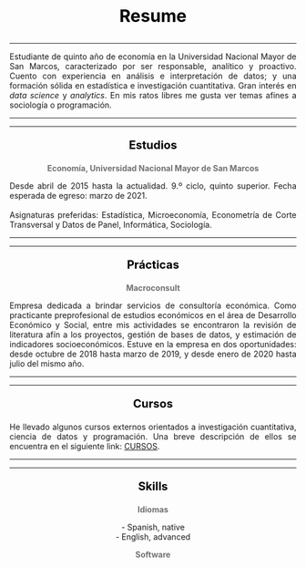 <p align="center" style="font-size:30px; color: black;"><b>Resume</b></p>

---

<p align="justify">Estudiante de quinto año de economía en la Universidad Nacional Mayor de San Marcos, caracterizado por ser responsable, analítico y proactivo. Cuento con experiencia en análisis e interpretación de datos; y una formación sólida en estadística e investigación cuantitativa. Gran interés en <i>data science</i> y <i>analytics</i>. En mis ratos libres me gusta ver temas afines a sociología o programación.</p>

---
---

<p align="center" style="font-size:20px; color: black;"><b>Estudios</b></p>

<p align="center" style="font-size:14px; color: #727272;"><b>Economía, Universidad Nacional Mayor de San Marcos</b></p>

<!--<img src="images/LogoSanmarcos.png?raw=true" width="270" height="71" />-->
<p align="justify">Desde abril de 2015 hasta la actualidad. 9.º ciclo, quinto superior. Fecha esperada de egreso: marzo de 2021.
  <br>
  <br>
Asignaturas preferidas: Estadística, Microeconomía, Econometría de Corte Transversal y Datos de Panel, Informática, Sociología.
</p>

---
---

<p align="center" style="font-size:20px; color: black;"><b>Prácticas</b></p>

<p align="center" style="font-size:14px; color: #727272;"><b>Macroconsult</b></p>

<!--<img src="images/LogoMacroconsult.png?raw=true" width="220" height="53" />-->
<p align="justify">
	Empresa dedicada a brindar servicios de consultoría económica. Como practicante preprofesional de estudios económicos en el área de Desarrollo Económico y Social, entre mis actividades se encontraron la revisión de literatura afín a los proyectos, gestión de bases de datos, y estimación de indicadores socioeconómicos. Estuve en la empresa en dos oportunidades: desde octubre de 2018 hasta marzo de 2019, y desde enero de 2020 hasta julio del mismo año.
</p>

---
---

<p align="center" style="font-size:20px; color: black;"><b>Cursos</b></p>

<p align="justify">
	He llevado algunos cursos externos orientados a investigación cuantitativa, ciencia de datos y programación. Una breve descripción de ellos se encuentra en el siguiente link: <a href="https://drodrigo96.github.io/courses_page">CURSOS</a>.
</p>

---
---

<p align="center" style="font-size:20px; color: black;"><b>Skills</b></p>

<p align="center" style="font-size:14px; color: #727272;"><b>Idiomas</b></p>

<p align="center">
	- Spanish, native
	<br>
	- English, advanced	
	</p>

<p align="center" style="font-size:14px; color: #727272;"><b>Software</b></p>

   <head>
      <title>Skills Chart</title>
      <script type = "text/javascript" src = "https://www.gstatic.com/charts/loader.js">
      </script>
      <script type = "text/javascript">
         google.charts.load('current', {packages: ['corechart']});
      </script>
   </head>
   <body style = "margin:0 auto;">
      <div id = "container" style = "width: 400px; height: 220px; margin: 0 auto">
      </div>
      <script language = "JavaScript">
         function drawChart() {
            // Define the chart to be drawn.
            var data = google.visualization.arrayToDataTable([
               ['Year', 'Nivel', { role: 'tooltip'}, { role: 'style' }],
               ['MS Office -\nStata -',  3, 'Upper intermediate', '#DB4437'],
               ['Python 3 -',  2, 'Intermediate','#F0BE32'],
               ['R -\nSQL -\nPower BI -',  1, 'Basic', '#2EB67D'],
							 ['JavaScript -\nCSS -\nHTML -',  0.3, 'Some front end is important', '#4285F4']
            ]);

            var options = {
							hAxis: { textPosition: 'none' , ticks: [0, 1, 2, 3, 4], textStyle:{color: '#FFFFFF'}},
							vAxis: { textStyle: { color: '#727272', fontName: 'sans-serif', fontSize: 11, bold: false, italic: false }},
							legend: {position: 'none'},
							width: 400, height: 200,
							bar: {groupWidth: "70%"},
							chartArea: { left: 80, right: 0, width: '100%', height: '100%' },
					};
            var chart = new google.visualization.BarChart(document.getElementById('container'));
            chart.draw(data, options);
         }
         google.charts.setOnLoadCallback(drawChart);
      </script>
   </body>
   
---
---

<p align="center" style="font-size:13px; color:black;">
  <a href="https://nbviewer.jupyter.org/github/DRodrigo96/SomeProjects/blob/master/Contagio%20COVID-19/Covid19%20Mapa%20Distrital.ipynb" target="_blank">COVID-19.PE: contagios por distrito</a>
  <br>
  <br>
  <iframe style="display:block;" src="https://drodrigo96.github.io/COVID19.html" width="400" height="400"></iframe>
 </p>

---

<p align="center" style="font-size:13px; color:black;">
  Perú: educación e ingreso provincial 2019
  <br>
  <br>
  <img src="images/GraficoMapa.svg" width="307" height="450" />

</p>

---

<p align="center" style="font-size:13px; color:black;">
  <a href="https://nbviewer.jupyter.org/github/DRodrigo96/SomeProjects/blob/master/Martos%20WordCloud/MartosCloud.ipynb" target="_blank">Un nuevo premier, ¿qué dijo Walter Martos?</a>
  <br>
  <br>
  <img src="images/MartozSpeech.svg" width="400" height="278" />
 </p>
 
---

<p align="center" style="font-size:13px; color:black;">
  <a href="https://github.com/DRodrigo96/SomeProjects/tree/master/PE%20%C3%ADndice%20de%20proximidad" target="_blank">Índice de proximidad física por sector económico</a>
  <br>
  <br>
  <svg viewBox="0 0 593 397" width="400" height="267" xmlns="http://www.w3.org/2000/svg" xmlns:xlink="http://www.w3.org/1999/xlink" overflow="hidden"><defs><clipPath id="clip0"><rect x="310" y="179" width="593" height="397"/></clipPath><clipPath id="clip1"><rect x="310" y="179" width="592" height="395"/></clipPath><clipPath id="clip2"><rect x="310" y="179" width="592" height="395"/></clipPath><clipPath id="clip3"><rect x="375" y="188" width="505" height="334"/></clipPath><clipPath id="clip4"><rect x="375" y="188" width="505" height="334"/></clipPath><clipPath id="clip5"><rect x="375" y="188" width="505" height="334"/></clipPath><clipPath id="clip6"><rect x="375" y="188" width="505" height="334"/></clipPath><clipPath id="clip7"><rect x="375" y="188" width="505" height="334"/></clipPath><clipPath id="clip8"><rect x="375" y="188" width="505" height="334"/></clipPath><clipPath id="clip9"><rect x="375" y="188" width="505" height="334"/></clipPath><clipPath id="clip10"><rect x="375" y="188" width="505" height="334"/></clipPath><clipPath id="clip11"><rect x="375" y="188" width="505" height="334"/></clipPath><clipPath id="clip12"><rect x="375" y="188" width="505" height="334"/></clipPath><clipPath id="clip13"><rect x="375" y="188" width="505" height="334"/></clipPath><clipPath id="clip14"><rect x="375" y="188" width="505" height="334"/></clipPath><clipPath id="clip15"><rect x="375" y="188" width="505" height="334"/></clipPath><clipPath id="clip16"><rect x="375" y="188" width="505" height="334"/></clipPath><clipPath id="clip17"><rect x="375" y="188" width="505" height="334"/></clipPath><clipPath id="clip18"><rect x="310" y="179" width="592" height="395"/></clipPath><clipPath id="clip19"><rect x="310" y="179" width="592" height="395"/></clipPath><clipPath id="clip20"><rect x="310" y="179" width="592" height="395"/></clipPath><clipPath id="clip21"><rect x="310" y="179" width="592" height="395"/></clipPath><clipPath id="clip22"><rect x="310" y="179" width="592" height="395"/></clipPath><clipPath id="clip23"><rect x="310" y="179" width="592" height="395"/></clipPath><clipPath id="clip24"><rect x="310" y="179" width="592" height="395"/></clipPath><clipPath id="clip25"><rect x="310" y="179" width="592" height="395"/></clipPath><clipPath id="clip26"><rect x="310" y="179" width="592" height="395"/></clipPath><clipPath id="clip27"><rect x="310" y="179" width="592" height="395"/></clipPath><clipPath id="clip28"><rect x="310" y="179" width="592" height="395"/></clipPath><clipPath id="clip29"><rect x="310" y="179" width="592" height="395"/></clipPath><clipPath id="clip30"><rect x="310" y="179" width="592" height="395"/></clipPath><clipPath id="clip31"><rect x="310" y="179" width="592" height="395"/></clipPath><clipPath id="clip32"><rect x="310" y="179" width="592" height="395"/></clipPath><clipPath id="clip33"><rect x="310" y="179" width="592" height="395"/></clipPath><clipPath id="clip34"><rect x="310" y="179" width="592" height="395"/></clipPath><clipPath id="clip35"><rect x="310" y="179" width="592" height="395"/></clipPath><clipPath id="clip36"><rect x="310" y="179" width="592" height="395"/></clipPath><clipPath id="clip37"><rect x="310" y="179" width="592" height="395"/></clipPath><clipPath id="clip38"><rect x="310" y="179" width="592" height="395"/></clipPath><clipPath id="clip39"><rect x="310" y="179" width="592" height="395"/></clipPath><clipPath id="clip40"><rect x="310" y="179" width="592" height="395"/></clipPath><clipPath id="clip41"><rect x="310" y="179" width="592" height="395"/></clipPath><clipPath id="clip42"><rect x="310" y="179" width="592" height="395"/></clipPath><clipPath id="clip43"><rect x="310" y="179" width="592" height="395"/></clipPath><clipPath id="clip44"><rect x="310" y="179" width="592" height="395"/></clipPath><clipPath id="clip45"><rect x="310" y="179" width="592" height="395"/></clipPath><clipPath id="clip46"><rect x="310" y="179" width="592" height="395"/></clipPath><clipPath id="clip47"><rect x="310" y="179" width="592" height="395"/></clipPath><clipPath id="clip48"><rect x="310" y="179" width="592" height="395"/></clipPath><clipPath id="clip49"><rect x="310" y="179" width="592" height="395"/></clipPath><clipPath id="clip50"><rect x="310" y="179" width="592" height="395"/></clipPath><clipPath id="clip51"><rect x="310" y="179" width="592" height="395"/></clipPath><clipPath id="clip52"><rect x="310" y="179" width="592" height="395"/></clipPath><clipPath id="clip53"><rect x="310" y="179" width="592" height="395"/></clipPath><clipPath id="clip54"><rect x="310" y="179" width="592" height="395"/></clipPath><clipPath id="clip55"><rect x="310" y="179" width="592" height="395"/></clipPath><clipPath id="clip56"><rect x="310" y="179" width="592" height="395"/></clipPath><clipPath id="clip57"><rect x="310" y="179" width="592" height="395"/></clipPath><clipPath id="clip58"><rect x="310" y="179" width="592" height="395"/></clipPath><clipPath id="clip59"><rect x="310" y="179" width="592" height="395"/></clipPath><clipPath id="clip60"><rect x="310" y="179" width="592" height="395"/></clipPath><clipPath id="clip61"><rect x="310" y="179" width="592" height="395"/></clipPath><clipPath id="clip62"><rect x="310" y="179" width="592" height="395"/></clipPath><clipPath id="clip63"><rect x="310" y="179" width="593" height="396"/></clipPath><clipPath id="clip64"><rect x="310" y="179" width="593" height="396"/></clipPath></defs><g clip-path="url(#clip0)" transform="translate(-310 -179)"><g clip-path="url(#clip1)"><path d="M0 0 0.000104987 333" stroke="#BFBFBF" stroke-linejoin="round" stroke-miterlimit="10" fill="none" fill-rule="evenodd" transform="matrix(1 0 0 -1 375.5 521.5)"/></g><g clip-path="url(#clip2)"><path d="M375.5 521.5 879.5 521.5" stroke="#BFBFBF" stroke-linejoin="round" stroke-miterlimit="10" fill="none" fill-rule="evenodd"/></g><g clip-path="url(#clip3)"><path d="M380.5 398.5C380.5 380.275 395.275 365.5 413.5 365.5 431.725 365.5 446.5 380.275 446.5 398.5 446.5 416.725 431.725 431.5 413.5 431.5 395.275 431.5 380.5 416.725 380.5 398.5Z" fill="#7030A0" fill-rule="evenodd" fill-opacity="0.101961"/><path d="M380.5 398.5 381.188 391.875 383.125 385.688 386.125 380.063 390.188 375.188 395.063 371.125 400.688 368.125 406.875 366.188 413.5 365.5 420.188 366.188 426.375 368.125 431.938 371.125 436.875 375.188 440.875 380.063 443.938 385.688 445.813 391.875 446.5 398.5 445.813 405.188 443.938 411.375 440.875 416.938 436.875 421.875 431.938 425.875 426.375 428.938 420.188 430.813 413.5 431.5 406.875 430.813 400.688 428.938 395.063 425.875 390.188 421.875 386.125 416.938 383.125 411.375 381.188 405.188ZM382.5 404.917 384.359 410.855 387.237 416.191 391.134 420.927 395.811 424.764 401.205 427.701 407.14 429.5 413.501 430.16 419.924 429.499 425.855 427.702 431.19 424.764 435.927 420.927 439.764 416.19 442.702 410.855 444.499 404.924 445.16 398.501 444.5 392.14 442.701 386.205 439.764 380.811 435.927 376.134 431.191 372.237 425.855 369.359 419.917 367.5 413.501 366.84 407.146 367.5 401.205 369.36 395.811 372.237 391.134 376.134 387.237 380.811 384.36 386.205 382.5 392.146 381.84 398.501Z" fill="#7030A0"/></g><g clip-path="url(#clip4)"><path d="M526.5 396C526.5 386.887 533.887 379.5 543 379.5 552.113 379.5 559.5 386.887 559.5 396 559.5 405.113 552.113 412.5 543 412.5 533.887 412.5 526.5 405.113 526.5 396Z" fill="#7030A0" fill-rule="evenodd" fill-opacity="0.101961"/><path d="M526.5 396 526.813 392.688 527.813 389.625 529.313 386.813 531.375 384.375 533.813 382.313 536.625 380.813 539.688 379.813 543 379.5 546.313 379.813 549.438 380.813 552.25 382.313 554.688 384.375 556.688 386.813 558.188 389.625 559.188 392.688 559.5 396 559.188 399.313 558.188 402.438 556.688 405.25 554.688 407.688 552.25 409.688 549.438 411.188 546.313 412.188 543 412.5 539.688 412.188 536.625 411.188 533.813 409.688 531.375 407.688 529.313 405.25 527.813 402.438 526.813 399.313ZM528.126 399.044 529.046 401.916 530.422 404.497 532.315 406.734 534.556 408.573 537.15 409.956 539.96 410.874 543 411.161 546.044 410.874 548.916 409.954 551.506 408.573 553.74 406.74 555.573 404.506 556.954 401.916 557.874 399.044 558.161 396 557.874 392.96 556.956 390.15 555.573 387.556 553.734 385.315 551.497 383.422 548.916 382.046 546.044 381.126 543 380.839 539.96 381.126 537.15 382.044 534.565 383.422 532.321 385.321 530.422 387.565 529.044 390.15 528.126 392.96 527.839 396Z" fill="#7030A0"/></g><g clip-path="url(#clip5)"><path d="M505.5 478C505.5 474.962 508.186 472.5 511.5 472.5 514.814 472.5 517.5 474.962 517.5 478 517.5 481.038 514.814 483.5 511.5 483.5 508.186 483.5 505.5 481.038 505.5 478Z" fill="#7030A0" fill-rule="evenodd" fill-opacity="0.101961"/><path d="M505.5 478 506 475.875 507.25 474.125 509.188 472.938 511.5 472.5 513.813 472.938 515.75 474.125 517 475.875 517.5 478 517 480.125 515.75 481.875 513.813 483.063 511.5 483.5 509.188 483.063 507.25 481.875 506 480.125ZM507.238 479.564 508.178 480.88 509.676 481.798 511.5 482.143 513.324 481.798 514.822 480.88 515.762 479.564 516.13 478 515.762 476.436 514.822 475.12 513.324 474.202 511.5 473.857 509.676 474.202 508.178 475.12 507.238 476.436 506.87 478Z" fill="#7030A0"/></g><g clip-path="url(#clip6)"><path d="M665.5 309C665.5 300.992 671.992 294.5 680 294.5 688.008 294.5 694.5 300.992 694.5 309 694.5 317.008 688.008 323.5 680 323.5 671.992 323.5 665.5 317.008 665.5 309Z" fill="#7030A0" fill-rule="evenodd" fill-opacity="0.101961"/><path d="M665.5 309 665.813 306.063 666.625 303.375 668 300.875 669.75 298.75 671.875 297 674.375 295.625 677.063 294.813 680 294.5 682.938 294.813 685.688 295.625 688.125 297 690.25 298.75 692.063 300.875 693.375 303.375 694.188 306.063 694.5 309 694.188 311.938 693.375 314.688 692.063 317.125 690.25 319.25 688.125 321.063 685.688 322.375 682.938 323.188 680 323.5 677.063 323.188 674.375 322.375 671.875 321.063 669.75 319.25 668 317.125 666.625 314.688 665.813 311.938ZM667.126 311.676 667.861 314.164 669.104 316.368 670.705 318.312 672.627 319.951 674.882 321.136 677.328 321.875 680 322.159 682.676 321.875 685.177 321.136 687.368 319.956 689.304 318.304 690.956 316.368 692.136 314.177 692.875 311.676 693.159 309 692.875 306.328 692.135 303.882 690.951 301.627 689.312 299.705 687.368 298.104 685.164 296.861 682.676 296.126 680 295.841 677.328 296.125 674.895 296.861 672.627 298.108 670.697 299.697 669.108 301.627 667.861 303.895 667.125 306.328 666.841 309Z" fill="#7030A0"/></g><g clip-path="url(#clip7)"><path d="M499.5 387.5C499.5 372.036 512.036 359.5 527.5 359.5 542.964 359.5 555.5 372.036 555.5 387.5 555.5 402.964 542.964 415.5 527.5 415.5 512.036 415.5 499.5 402.964 499.5 387.5Z" fill="#7030A0" fill-rule="evenodd" fill-opacity="0.101961"/><path d="M499.5 387.5 500.063 381.875 501.688 376.625 504.313 371.875 507.688 367.688 511.875 364.313 516.625 361.688 521.875 360.063 527.5 359.5 533.125 360.063 538.438 361.688 543.188 364.313 547.313 367.688 550.75 371.875 553.313 376.625 554.938 381.875 555.5 387.5 554.938 393.125 553.313 398.438 550.75 403.188 547.313 407.313 543.188 410.75 538.438 413.313 533.125 414.938 527.5 415.5 521.875 414.938 516.625 413.313 511.875 410.75 507.688 407.313 504.313 403.188 501.688 398.438 500.063 393.125ZM501.376 392.861 502.922 397.914 505.421 402.437 508.636 406.366 512.621 409.638 517.144 412.077 522.141 413.624 527.5 414.16 532.861 413.624 537.921 412.076 542.437 409.64 546.366 406.366 549.64 402.437 552.076 397.921 553.624 392.861 554.16 387.5 553.624 382.141 552.077 377.144 549.638 372.621 546.366 368.636 542.437 365.421 537.914 362.922 532.861 361.376 527.5 360.84 522.141 361.376 517.15 362.921 512.621 365.423 508.636 368.636 505.423 372.621 502.921 377.15 501.376 382.141 500.84 387.5Z" fill="#7030A0"/></g><g clip-path="url(#clip8)"><path d="M593.5 356C593.5 346.887 600.664 339.5 609.5 339.5 618.337 339.5 625.5 346.887 625.5 356 625.5 365.113 618.337 372.5 609.5 372.5 600.664 372.5 593.5 365.113 593.5 356Z" fill="#7030A0" fill-rule="evenodd" fill-opacity="0.101961"/><path d="M593.5 356 593.813 352.688 594.75 349.625 596.25 346.813 598.188 344.375 600.563 342.313 603.313 340.813 606.313 339.813 609.5 339.5 612.75 339.813 615.75 340.813 618.438 342.313 620.813 344.375 622.75 346.813 624.25 349.625 625.188 352.688 625.5 356 625.188 359.313 624.25 362.438 622.75 365.25 620.813 367.688 618.438 369.688 615.75 371.188 612.75 372.188 609.5 372.5 606.313 372.188 603.313 371.188 600.563 369.688 598.188 367.688 596.25 365.25 594.75 362.438 593.813 359.313ZM595.128 359.056 595.989 361.927 597.369 364.515 599.148 366.754 601.319 368.581 603.847 369.96 606.592 370.875 609.501 371.16 612.472 370.875 615.21 369.962 617.676 368.585 619.852 366.754 621.631 364.515 623.011 361.927 623.872 359.056 624.161 356 623.873 352.948 623.013 350.139 621.631 347.547 619.845 345.301 617.667 343.41 615.21 342.038 612.472 341.125 609.501 340.84 606.592 341.125 603.847 342.04 601.328 343.414 599.155 345.301 597.369 347.547 595.987 350.139 595.127 352.948 594.839 356Z" fill="#7030A0"/></g><g clip-path="url(#clip9)"><path d="M799.5 411.5C799.5 403.216 805.992 396.5 814 396.5 822.008 396.5 828.5 403.216 828.5 411.5 828.5 419.784 822.008 426.5 814 426.5 805.992 426.5 799.5 419.784 799.5 411.5Z" fill="#7030A0" fill-rule="evenodd" fill-opacity="0.101961"/><path d="M799.5 411.5 799.813 408.5 800.625 405.688 802 403.125 803.75 400.938 805.875 399.063 808.375 397.688 811.063 396.813 814 396.5 816.938 396.813 819.688 397.688 822.125 399.063 824.25 400.938 826.063 403.125 827.375 405.688 828.188 408.5 828.5 411.5 828.188 414.5 827.375 417.375 826.063 419.875 824.25 422.125 822.125 423.938 819.688 425.313 816.938 426.188 814 426.5 811.063 426.188 808.375 425.313 805.875 423.938 803.75 422.125 802 419.875 800.625 417.375 799.813 414.5ZM801.127 414.248 801.867 416.866 803.117 419.14 804.719 421.199 806.637 422.835 808.907 424.084 811.343 424.876 814 425.159 816.662 424.876 819.152 424.084 821.358 422.84 823.29 421.192 824.943 419.14 826.13 416.879 826.873 414.248 827.159 411.5 826.874 408.756 826.13 406.181 824.943 403.863 823.29 401.868 821.348 400.155 819.152 398.916 816.662 398.124 814 397.841 811.343 398.124 808.907 398.916 806.647 400.16 804.719 401.861 803.117 403.863 801.867 406.193 801.126 408.756 800.841 411.5Z" fill="#7030A0"/></g><g clip-path="url(#clip10)"><path d="M560.5 351C560.5 348.515 562.515 346.5 565 346.5 567.485 346.5 569.5 348.515 569.5 351 569.5 353.485 567.485 355.5 565 355.5 562.515 355.5 560.5 353.485 560.5 351Z" fill="#7030A0" fill-rule="evenodd" fill-opacity="0.101961"/><path d="M560.5 351 560.875 349.25 561.813 347.813 563.25 346.875 565 346.5 566.75 346.875 568.188 347.813 569.125 349.25 569.5 351 569.125 352.75 568.188 354.188 566.75 355.125 565 355.5 563.25 355.125 561.813 354.188 560.875 352.75ZM562.127 352.229 562.776 353.224 563.771 353.873 565 354.136 566.229 353.873 567.224 353.224 567.873 352.229 568.136 351 567.873 349.771 567.224 348.776 566.229 348.127 565 347.864 563.771 348.127 562.776 348.776 562.127 349.771 561.864 351Z" fill="#7030A0"/></g><g clip-path="url(#clip11)"><path d="M527.5 338.5C527.5 337.395 528.396 336.5 529.5 336.5 530.605 336.5 531.5 337.395 531.5 338.5 531.5 339.605 530.605 340.5 529.5 340.5 528.396 340.5 527.5 339.605 527.5 338.5Z" fill="#7030A0" fill-rule="evenodd" fill-opacity="0.101961"/><path d="M527.5 338.5 528.125 337.125 529.5 336.5 530.938 337.125 531.5 338.5 530.938 339.938 529.5 340.5 528.125 339.938ZM529.132 338.909 529.511 339.064 529.908 338.908 530.064 338.511 529.909 338.132 529.512 337.959 529.132 338.132 528.959 338.512Z" fill="#7030A0"/></g><g clip-path="url(#clip12)"><path d="M487.5 359C487.5 357.067 488.843 355.5 490.5 355.5 492.157 355.5 493.5 357.067 493.5 359 493.5 360.933 492.157 362.5 490.5 362.5 488.843 362.5 487.5 360.933 487.5 359Z" fill="#7030A0" fill-rule="evenodd" fill-opacity="0.101961"/><path d="M487.5 359 487.75 357.688 488.375 356.563 489.375 355.813 490.5 355.5 491.688 355.813 492.625 356.563 493.25 357.688 493.5 359 493.25 360.375 492.625 361.5 491.688 362.25 490.5 362.5 489.375 362.25 488.375 361.5 487.75 360.375ZM489.023 359.92 489.403 360.604 489.945 361.011 490.508 361.136 491.102 361.011 491.587 360.623 491.978 359.92 492.144 359.006 491.98 358.148 491.587 357.44 491.075 357.03 490.509 356.881 489.974 357.03 489.403 357.459 489.02 358.148 488.856 359.006Z" fill="#7030A0"/></g><g clip-path="url(#clip13)"><path d="M483.5 342.5C483.5 338.082 487.306 334.5 492 334.5 496.694 334.5 500.5 338.082 500.5 342.5 500.5 346.918 496.694 350.5 492 350.5 487.306 350.5 483.5 346.918 483.5 342.5Z" fill="#7030A0" fill-rule="evenodd" fill-opacity="0.101961"/><path d="M483.5 342.5 484.188 339.375 486 336.875 488.688 335.125 492 334.5 495.313 335.125 498.063 336.875 499.813 339.375 500.5 342.5 499.813 345.625 498.063 348.188 495.313 349.875 492 350.5 488.688 349.875 486 348.188 484.188 345.625ZM485.432 345.075 486.935 347.2 489.183 348.612 492 349.143 494.824 348.61 497.122 347.2 498.566 345.086 499.135 342.5 498.568 339.922 497.123 337.857 494.813 336.388 492 335.857 489.194 336.386 486.935 337.858 485.43 339.933 484.865 342.5Z" fill="#7030A0"/></g><g clip-path="url(#clip14)"><path d="M580.5 259C580.5 253.753 584.529 249.5 589.5 249.5 594.471 249.5 598.5 253.753 598.5 259 598.5 264.247 594.471 268.5 589.5 268.5 584.529 268.5 580.5 264.247 580.5 259Z" fill="#7030A0" fill-rule="evenodd" fill-opacity="0.101961"/><path d="M580.5 259 580.688 257.125 581.188 255.313 583.125 252.313 586 250.25 587.688 249.688 589.5 249.5 591.313 249.688 593 250.25 595.875 252.313 597.813 255.313 598.5 259 597.813 262.688 595.875 265.75 593 267.75 591.313 268.313 589.5 268.5 587.688 268.313 586 267.75 583.125 265.75 581.188 262.688 580.688 260.938ZM582.003 260.688 582.417 262.137 584.108 264.809 586.604 266.546 587.97 267.001 589.5 267.16 591.03 267.001 592.396 266.546 594.892 264.809 596.549 262.191 597.144 259 596.55 255.815 594.892 253.248 592.387 251.451 591.03 250.999 589.5 250.84 587.97 250.999 586.613 251.451 584.108 253.248 582.419 255.864 582.003 257.37 581.84 259.002Z" fill="#7030A0"/></g><g clip-path="url(#clip15)"><path d="M654.5 226.5C654.5 222.082 658.082 218.5 662.5 218.5 666.918 218.5 670.5 222.082 670.5 226.5 670.5 230.918 666.918 234.5 662.5 234.5 658.082 234.5 654.5 230.918 654.5 226.5Z" fill="#7030A0" fill-rule="evenodd" fill-opacity="0.101961"/><path d="M654.5 226.5 655.125 223.375 656.875 220.875 659.375 219.125 662.5 218.5 665.625 219.125 668.188 220.875 669.875 223.375 670.5 226.5 669.875 229.625 668.188 232.188 665.625 233.875 662.5 234.5 659.375 233.875 656.875 232.188 655.125 229.625ZM656.379 229.097 657.832 231.225 659.899 232.62 662.5 233.14 665.109 232.619 667.225 231.225 668.619 229.109 669.14 226.5 668.62 223.899 667.225 221.832 665.097 220.379 662.5 219.86 659.911 220.378 657.832 221.832 656.378 223.911 655.86 226.5Z" fill="#7030A0"/></g><g clip-path="url(#clip16)"><path d="M797.5 287.5C797.5 284.186 800.41 281.5 804 281.5 807.59 281.5 810.5 284.186 810.5 287.5 810.5 290.814 807.59 293.5 804 293.5 800.41 293.5 797.5 290.814 797.5 287.5Z" fill="#7030A0" fill-rule="evenodd" fill-opacity="0.101961"/><path d="M797.5 287.5 798 285.188 799.438 283.25 801.5 282 804 281.5 806.563 282 808.625 283.25 810 285.188 810.5 287.5 810 289.813 808.625 291.75 806.563 293 804 293.5 801.5 293 799.438 291.75 798 289.813ZM799.242 289.249 800.352 290.745 801.991 291.739 804.003 292.141 806.074 291.737 807.698 290.753 808.755 289.264 809.136 287.5 808.755 285.736 807.698 284.247 806.074 283.263 804.003 282.859 801.991 283.262 800.352 284.255 799.242 285.751 798.864 287.5Z" fill="#7030A0"/></g><g clip-path="url(#clip17)"><path d="M601.5 414C601.5 405.44 608.44 398.5 617 398.5 625.56 398.5 632.5 405.44 632.5 414 632.5 422.56 625.56 429.5 617 429.5 608.44 429.5 601.5 422.56 601.5 414Z" fill="#7030A0" fill-rule="evenodd" fill-opacity="0.101961"/><path d="M601.5 414 601.813 410.875 602.75 408 604.188 405.375 606.063 403.063 608.375 401.188 611 399.75 613.875 398.813 617 398.5 620.125 398.813 623.063 399.75 625.688 401.188 627.938 403.063 629.875 405.375 631.313 408 632.188 410.875 632.5 414 632.188 417.125 631.313 420.063 629.875 422.688 627.938 424.938 625.688 426.875 623.063 428.313 620.125 429.188 617 429.5 613.875 429.188 611 428.313 608.375 426.875 606.063 424.938 604.188 422.688 602.75 420.063 601.813 417.125ZM603.125 416.853 603.981 419.535 605.295 421.934 607.01 423.992 609.131 425.769 611.52 427.077 614.138 427.874 617 428.16 619.866 427.873 622.546 427.075 624.924 425.773 626.992 423.992 628.773 421.924 630.075 419.546 630.873 416.866 631.16 414 630.874 411.138 630.077 408.52 628.769 406.131 626.992 404.01 624.934 402.295 622.535 400.981 619.853 400.125 617 399.84 614.151 400.125 611.531 400.979 609.121 402.299 607.01 404.01 605.299 406.121 603.979 408.532 603.125 411.151 602.84 414Z" fill="#7030A0"/></g><g clip-path="url(#clip18)"><path d="M413.5 398.5 429.5 443.5" stroke="#7F7F7F" stroke-width="0.666667" stroke-linejoin="round" stroke-miterlimit="10" fill="none"/></g><g clip-path="url(#clip19)"><path d="M542.5 396.5 543.5 442.5 549.5 442.5" stroke="#7F7F7F" stroke-width="0.666667" stroke-linejoin="round" stroke-miterlimit="10" fill="none"/></g><g clip-path="url(#clip20)"><path d="M511.5 478.5 490.5 490.5" stroke="#7F7F7F" stroke-width="0.666667" stroke-linejoin="round" stroke-miterlimit="10" fill="none"/></g><g clip-path="url(#clip21)"><path d="M679.5 309.5 715.5 279.5" stroke="#7F7F7F" stroke-width="0.666667" stroke-linejoin="round" stroke-miterlimit="10" fill="none"/></g><g clip-path="url(#clip22)"><path d="M527.5 387.5 524.5 425.5 518.5 425.5" stroke="#7F7F7F" stroke-width="0.666667" stroke-linejoin="round" stroke-miterlimit="10" fill="none"/></g><g clip-path="url(#clip23)"><path d="M609.5 356.5 630.5 357.5 636.5 357.5" stroke="#7F7F7F" stroke-width="0.666667" stroke-linejoin="round" stroke-miterlimit="10" fill="none"/></g><g clip-path="url(#clip24)"><path d="M813.5 411.5 801.5 439.5" stroke="#7F7F7F" stroke-width="0.666667" stroke-linejoin="round" stroke-miterlimit="10" fill="none"/></g><g clip-path="url(#clip25)"><path d="M564.5 351.5 594.5 329.5" stroke="#7F7F7F" stroke-width="0.666667" stroke-linejoin="round" stroke-miterlimit="10" fill="none"/></g><g clip-path="url(#clip26)"><path d="M529.5 338.5 498.5 283.5" stroke="#7F7F7F" stroke-width="0.666667" stroke-linejoin="round" stroke-miterlimit="10" fill="none"/></g><g clip-path="url(#clip27)"><path d="M490.5 359.5 433.5 343.5" stroke="#7F7F7F" stroke-width="0.666667" stroke-linejoin="round" stroke-miterlimit="10" fill="none"/></g><g clip-path="url(#clip28)"><path d="M491.5 342.5 467.5 308.5" stroke="#7F7F7F" stroke-width="0.666667" stroke-linejoin="round" stroke-miterlimit="10" fill="none"/></g><g clip-path="url(#clip29)"><path d="M589.5 258.5 600.5 240.5" stroke="#7F7F7F" stroke-width="0.666667" stroke-linejoin="round" stroke-miterlimit="10" fill="none"/></g><g clip-path="url(#clip30)"><path d="M662.5 226.5 669.5 209.5 675.5 209.5" stroke="#7F7F7F" stroke-width="0.666667" stroke-linejoin="round" stroke-miterlimit="10" fill="none"/></g><g clip-path="url(#clip31)"><path d="M804.5 287.5 806.5 266.5" stroke="#7F7F7F" stroke-width="0.666667" stroke-linejoin="round" stroke-miterlimit="10" fill="none"/></g><g clip-path="url(#clip32)"><path d="M616.5 413.5 618.5 443.5 624.5 443.5" stroke="#7F7F7F" stroke-width="0.666667" stroke-linejoin="round" stroke-miterlimit="10" fill="none"/></g><g clip-path="url(#clip33)"><text fill="#404040" font-family="Calibri,Calibri_MSFontService,sans-serif" font-weight="300" font-size="13" transform="translate(393.917 458)">Agro. y pesca</text></g><g clip-path="url(#clip34)"><text fill="#404040" font-family="Calibri,Calibri_MSFontService,sans-serif" font-weight="300" font-size="13" transform="translate(553.752 447)">Manufactura</text></g><g clip-path="url(#clip35)"><text fill="#404040" font-family="Calibri,Calibri_MSFontService,sans-serif" font-weight="300" font-size="13" transform="translate(458.583 505)">Elec. y Agua</text></g><g clip-path="url(#clip36)"><text fill="#404040" font-family="Calibri,Calibri_MSFontService,sans-serif" font-weight="300" font-size="13" transform="translate(680.262 275)">Construcción</text></g><g clip-path="url(#clip37)"><text fill="#404040" font-family="Calibri,Calibri_MSFontService,sans-serif" font-weight="300" font-size="13" transform="translate(462.902 430)">Comercio</text></g><g clip-path="url(#clip38)"><text fill="#404040" font-family="Calibri,Calibri_MSFontService,sans-serif" font-weight="300" font-size="13" transform="translate(640.255 362)">Transporte</text></g><g clip-path="url(#clip39)"><text fill="#404040" font-family="Calibri,Calibri_MSFontService,sans-serif" font-weight="300" font-size="13" transform="translate(768.419 455)">Aloja. y rest.</text></g><g clip-path="url(#clip40)"><text fill="#404040" font-family="Calibri,Calibri_MSFontService,sans-serif" font-weight="300" font-size="13" transform="translate(554.226 324)">Infor. y comun.</text></g><g clip-path="url(#clip41)"><text fill="#404040" font-family="Calibri,Calibri_MSFontService,sans-serif" font-weight="300" font-size="13" transform="translate(456.752 278)">Act. Financieras</text></g><g clip-path="url(#clip42)"><text fill="#404040" font-family="Calibri,Calibri_MSFontService,sans-serif" font-weight="300" font-size="13" transform="translate(386.009 338)">Act. Profesionales</text></g><g clip-path="url(#clip43)"><text fill="#404040" font-family="Calibri,Calibri_MSFontService,sans-serif" font-weight="300" font-size="13" transform="translate(433.861 303)">Serv. Admin.</text></g><g clip-path="url(#clip44)"><text fill="#404040" font-family="Calibri,Calibri_MSFontService,sans-serif" font-weight="300" font-size="13" transform="translate(565.904 235)">Adm. Pública</text></g><g clip-path="url(#clip45)"><text fill="#404040" font-family="Calibri,Calibri_MSFontService,sans-serif" font-weight="300" font-size="13" transform="translate(679.105 214)">Enseñanza privada</text></g><g clip-path="url(#clip46)"><text fill="#404040" font-family="Calibri,Calibri_MSFontService,sans-serif" font-weight="300" font-size="13" transform="translate(791.468 261)">Salud</text></g><g clip-path="url(#clip47)"><text fill="#404040" font-family="Calibri,Calibri_MSFontService,sans-serif" font-weight="300" font-size="13" transform="translate(628.625 448)">Otros servicios</text></g><g clip-path="url(#clip48)"><text fill="#595959" font-family="Calibri,Calibri_MSFontService,sans-serif" font-weight="300" font-size="13" transform="translate(339.42 525)">0.00</text></g><g clip-path="url(#clip49)"><text fill="#595959" font-family="Calibri,Calibri_MSFontService,sans-serif" font-weight="300" font-size="13" transform="translate(339.42 453)">0.50</text></g><g clip-path="url(#clip50)"><text fill="#595959" font-family="Calibri,Calibri_MSFontService,sans-serif" font-weight="300" font-size="13" transform="translate(339.42 381)">1.00</text></g><g clip-path="url(#clip51)"><text fill="#595959" font-family="Calibri,Calibri_MSFontService,sans-serif" font-weight="300" font-size="13" transform="translate(339.42 308)">1.50</text></g><g clip-path="url(#clip52)"><text fill="#595959" font-family="Calibri,Calibri_MSFontService,sans-serif" font-weight="300" font-size="13" transform="translate(339.42 236)">2.00</text></g><g clip-path="url(#clip53)"><text fill="#333333" font-family="Calibri,Calibri_MSFontService,sans-serif" font-weight="300" font-size="13" transform="translate(363.558 543)">45.0</text></g><g clip-path="url(#clip54)"><text fill="#333333" font-family="Calibri,Calibri_MSFontService,sans-serif" font-weight="300" font-size="13" transform="translate(435.642 543)">50.0</text></g><g clip-path="url(#clip55)"><text fill="#333333" font-family="Calibri,Calibri_MSFontService,sans-serif" font-weight="300" font-size="13" transform="translate(507.727 543)">55.0</text></g><g clip-path="url(#clip56)"><text fill="#333333" font-family="Calibri,Calibri_MSFontService,sans-serif" font-weight="300" font-size="13" transform="translate(579.812 543)">60.0</text></g><g clip-path="url(#clip57)"><text fill="#333333" font-family="Calibri,Calibri_MSFontService,sans-serif" font-weight="300" font-size="13" transform="translate(651.897 543)">65.0</text></g><g clip-path="url(#clip58)"><text fill="#333333" font-family="Calibri,Calibri_MSFontService,sans-serif" font-weight="300" font-size="13" transform="translate(723.981 543)">70.0</text></g><g clip-path="url(#clip59)"><text fill="#333333" font-family="Calibri,Calibri_MSFontService,sans-serif" font-weight="300" font-size="13" transform="translate(796.066 543)">75.0</text></g><g clip-path="url(#clip60)"><text fill="#333333" font-family="Calibri,Calibri_MSFontService,sans-serif" font-weight="300" font-size="13" transform="translate(868.151 543)">80.0</text></g><g clip-path="url(#clip61)"><text font-family="Calibri,Calibri_MSFontService,sans-serif" font-weight="300" font-size="13" transform="matrix(6.12323e-17 -1 1 6.12323e-17 325.928 445)">Ingreso Bruto Mensual Promedio</text></g><g clip-path="url(#clip62)"><text font-family="Calibri,Calibri_MSFontService,sans-serif" font-weight="300" font-size="13" transform="translate(571.398 568)">Índice de proximidad</text></g><g clip-path="url(#clip63)"><path d="M367.5 379.5 875.781 379.5" stroke="#BFBFBF" stroke-width="0.666667" stroke-miterlimit="8" fill="none" fill-rule="evenodd"/></g><g clip-path="url(#clip64)"><path d="M0 0 0.000104987 329.932" stroke="#BFBFBF" stroke-width="0.666667" stroke-miterlimit="8" fill="none" fill-rule="evenodd" transform="matrix(1 0 0 -1 542.5 525.432)"/></g></g></svg>
</p>

---

<p align="center" style="font-size:13px; color:black;">
  Componentes del ingreso de los hogares peruanos
  <br>
  <br>
  <img src="images/GraficoComponentes.svg" width="400" height="260" /> 
</p>

---
<p style="font-size:11px">Page template forked from <a href="https://github.com/evanca">evanca</a></p>
<!-- Remove above link if you don't want to attibute -->
